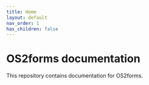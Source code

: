 ```yaml
---
title: Home
layout: default
nav_order: 1
has_children: false
---
```


# OS2forms documentation

This repository contains documentation for OS2forms.